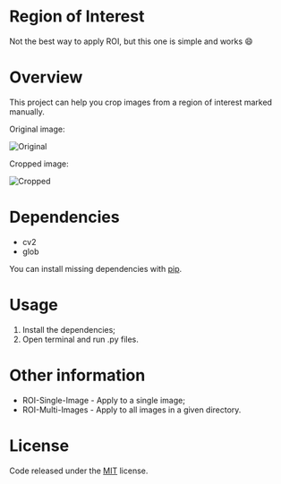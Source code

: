 # Region of Interest

Not the best way to apply ROI, but this one is simple and works :smile:

# Overview

This project can help you crop images from a region of interest marked manually.

Original image:

![Original](https://raw.githubusercontent.com/whoisraibolt/Region-of-Interest/master/Images/005.jpg)

Cropped image:

![Cropped](https://raw.githubusercontent.com/whoisraibolt/Region-of-Interest/master/Images/cropped_5.jpg)

# Dependencies

- cv2
- glob

You can install missing dependencies with [pip](https://pip.pypa.io/en/stable/ "pip").

# Usage

1. Install the dependencies;
2. Open terminal and run .py files.

# Other information

- ROI-Single-Image - Apply to a single image;
- ROI-Multi-Images - Apply to all images in a given directory.

# License

Code released under the [MIT](https://github.com/whoisraibolt/Region-of-Interest/blob/master/LICENSE "MIT") license.
